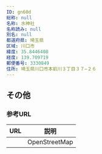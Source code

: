 ```yaml
---
ID: gn60d
総称: null
名称: 水神社
名称読み: null
別名: null
都道府県: 埼玉県
区域: 川口市
緯度: 35.8446408
経度: 139.709719
郵便番号: 3330849
住所: 埼玉県川口市本前川３丁目３７−２６
---
```


## その他

### 参考URL

| URL | 説明          |
| --- | ------------- |
|     | OpenStreetMap |
